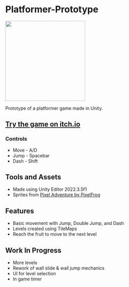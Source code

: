 # Platformer-Prototype

<img src="https://raw.githubusercontent.com/Mickkers/Mickkers/main/PlatformerDemo.gif" height='250'/>

Prototype of a platformer game made in Unity.

## [Try the game on itch.io](https://mickkers.itch.io/platformer-demo)

### Controls
- Move - A/D
- Jump - Spacebar
- Dash - Shift

## Tools and Assets
- Made using Unity Editor 2022.3.5f1
- Sprites from [Pixel Adventure by PixelFrog](https://pixelfrog-assets.itch.io/pixel-adventure-1)

## Features
- Basic movement with Jump, Double Jump, and Dash
- Levels created using TileMaps
- Reach the fruit to move to the next level

## Work In Progress
- More levels
- Rework of wall slide & wall jump mechanics
- UI for level selection
- In game timer
